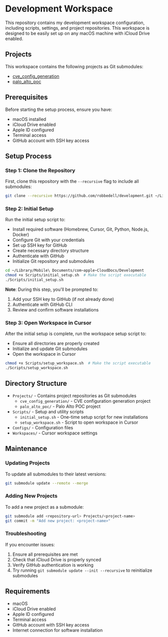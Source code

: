 # Development Workspace

This repository contains my development workspace configuration, including scripts, settings, and project repositories. This workspace is designed to be easily set up on any macOS machine with iCloud Drive enabled.

## Projects

This workspace contains the following projects as Git submodules:

- [cve_config_generation](Projects/cve_config_generation)
- [palo_alto_poc](Projects/palo_alto_poc)

## Prerequisites

Before starting the setup process, ensure you have:

- macOS installed
- iCloud Drive enabled
- Apple ID configured
- Terminal access
- GitHub account with SSH key access

## Setup Process

### Step 1: Clone the Repository

First, clone this repository with the `--recursive` flag to include all submodules:

```bash
git clone --recursive https://github.com/robbedell/development.git ~/Library/Mobile\ Documents/com~apple~CloudDocs/Development
```

### Step 2: Initial Setup

Run the initial setup script to:

- Install required software (Homebrew, Cursor, Git, Python, Node.js, Docker)
- Configure Git with your credentials
- Set up SSH key for GitHub
- Create necessary directory structure
- Authenticate with GitHub
- Initialize Git repository and submodules

```bash
cd ~/Library/Mobile\ Documents/com~apple~CloudDocs/Development
chmod +x Scripts/initial_setup.sh  # Make the script executable
./Scripts/initial_setup.sh
```

**Note**: During this step, you'll be prompted to:

1. Add your SSH key to GitHub (if not already done)
2. Authenticate with GitHub CLI
3. Review and confirm software installations

### Step 3: Open Workspace in Cursor

After the initial setup is complete, run the workspace setup script to:

- Ensure all directories are properly created
- Initialize and update Git submodules
- Open the workspace in Cursor

```bash
chmod +x Scripts/setup_workspace.sh  # Make the script executable
./Scripts/setup_workspace.sh
```

## Directory Structure

- `Projects/` - Contains project repositories as Git submodules
  - `cve_config_generation/` - CVE configuration generation project
  - `palo_alto_poc/` - Palo Alto POC project
- `Scripts/` - Setup and utility scripts
  - `initial_setup.sh` - One-time setup script for new installations
  - `setup_workspace.sh` - Script to open workspace in Cursor
- `Configs/` - Configuration files
- `Workspaces/` - Cursor workspace settings

## Maintenance

### Updating Projects

To update all submodules to their latest versions:

```bash
git submodule update --remote --merge
```

### Adding New Projects

To add a new project as a submodule:

```bash
git submodule add <repository-url> Projects/<project-name>
git commit -m "Add new project: <project-name>"
```

### Troubleshooting

If you encounter issues:

1. Ensure all prerequisites are met
2. Check that iCloud Drive is properly synced
3. Verify GitHub authentication is working
4. Try running `git submodule update --init --recursive` to reinitialize submodules

## Requirements

- macOS
- iCloud Drive enabled
- Apple ID configured
- Terminal access
- GitHub account with SSH key access
- Internet connection for software installation
